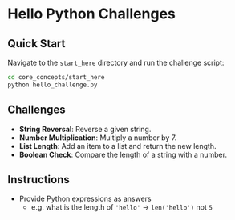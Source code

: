 # Hello Python Challenges

## Quick Start
Navigate to the `start_here` directory and run the challenge script:
```bash
cd core_concepts/start_here
python hello_challenge.py
```

## Challenges
- **String Reversal**: Reverse a given string.
- **Number Multiplication**: Multiply a number by 7.
- **List Length**: Add an item to a list and return the new length.
- **Boolean Check**: Compare the length of a string with a number.

## Instructions
- Provide Python expressions as answers
    - e.g. what is the length of `'hello'` -> `len('hello')` not `5`